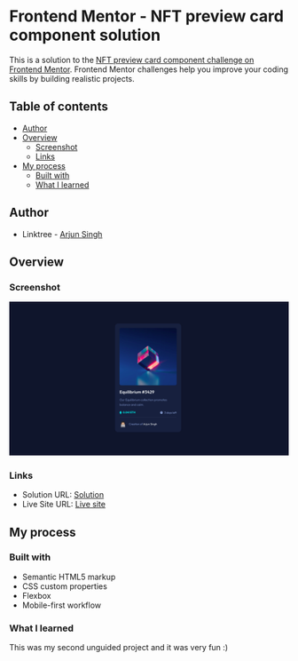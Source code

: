# Frontend Mentor - NFT preview card component solution

This is a solution to the [NFT preview card component challenge on Frontend Mentor](https://www.frontendmentor.io/challenges/nft-preview-card-component-SbdUL_w0U). Frontend Mentor challenges help you improve your coding skills by building realistic projects.

## Table of contents

- [Author](#author)
- [Overview](#overview)
  - [Screenshot](#screenshot)
  - [Links](#links)
- [My process](#my-process)
  - [Built with](#built-with)
  - [What I learned](#what-i-learned)

## Author

- Linktree - [Arjun Singh](https://linktr.ee/arjuncool2)

## Overview

### Screenshot

![](./screenshot.png)

### Links

- Solution URL: [Solution](https://www.frontendmentor.io/solutions/did-it1-t0gtoMnal)
- Live Site URL: [Live site](https://rjn-bot.github.io/NFT-Challenge/)

## My process

### Built with

- Semantic HTML5 markup
- CSS custom properties
- Flexbox
- Mobile-first workflow

### What I learned

This was my second unguided project and it was very fun :)

